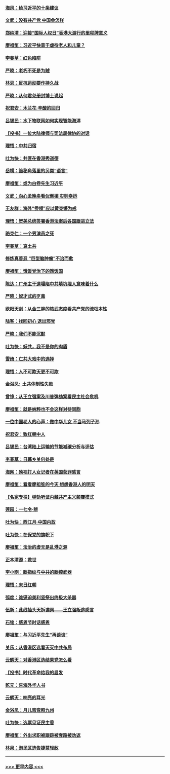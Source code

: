 #### [海风：给习近平的十条建议](../pages/nsc993/n11717616.md?t=12130555) 
#### [文武：没有共产党 中国会怎样](../pages/nsc993/n11717584.md?t=12130555) 
#### [郑纯清：迎接“国际人权日”香港大游行的里程牌意义](../pages/nsc993/n11717417.md?t=12130555) 
#### [廖祖笙：习近平快意于虐待老人和儿童？](../pages/nsc993/n11715313.md?t=12130555) 
#### [李春草：红色陷阱](../pages/nsc993/n11715029.md?t=12130555) 
#### [严晓：老朽不死是为贼](../pages/nsc993/n11712910.md?t=12130555) 
#### [林忌：反抗运动要作持久战](../pages/nsc993/n11712623.md?t=12130555) 
#### [严晓：从何君尧册封博士说起](../pages/nsc993/n11712465.md?t=12130555) 
#### [祝君安：木兰花·辛酸的回归](../pages/nsc993/n11712381.md?t=12130555) 
#### [吕锡民：水下物联网如何实现智能海洋](../pages/nsc993/n11711158.md?t=12130555) 
#### [【投书】一位大陆律师与司法局律协的对话](../pages/nsc993/n11709675.md?t=12130555) 
#### [理悟：中共归宿](../pages/nsc993/n11710059.md?t=12130555) 
#### [吐为快：共匪在香港秀道德](../pages/nsc993/n11709979.md?t=12130555) 
#### [岳横：诡秘角落里的另类“语言”](../pages/nsc993/n11709792.md?t=12130555) 
#### [廖祖笙：或为白卷先生习近平](../pages/nsc993/n11708330.md?t=12130555) 
#### [文武：向心孟晚舟看似倒楣 实则幸运](../pages/nsc993/n11708236.md?t=12130555) 
#### [王友群：海外“侨领”应以黄克锵为戒](../pages/nsc993/n11706176.md?t=12130555) 
#### [理悟：贺美总统签署香港法案后各国跟进立法](../pages/nsc993/n11706853.md?t=12130555) 
#### [骆克仁：一个男演员之死](../pages/nsc993/n11706677.md?t=12130555) 
#### [李春草：哀土共](../pages/nsc993/n11706255.md?t=12130555) 
#### [修炼真善忍 “巨型脑肿瘤”不治而愈](../pages/nsc993/n11705340.md?t=12130555) 
#### [廖祖笙：饿饭党治下的饿饭国](../pages/nsc993/n11705085.md?t=12130555) 
#### [陈达：广州主干道塌陷中共填坑埋人意味着什么](../pages/nsc993/n11705046.md?t=12130555) 
#### [严晓：奴才式的歹毒](../pages/nsc993/n11704826.md?t=12130555) 
#### [欧阳天剑：从金三胖的核武态度看共产党的流氓本性](../pages/nsc993/n11702238.md?t=12130555) 
#### [陆客：找回初心 退出邪党](../pages/nsc993/n11702213.md?t=12130555) 
#### [严晓：我们不能沉默](../pages/nsc993/n11702110.md?t=12130555) 
#### [吐为快：妖共，我不是你的肉盾](../pages/nsc993/n11701366.md?t=12130555) 
#### [雪绮：亡共大戏中的选择](../pages/nsc993/n11699922.md?t=12130555) 
#### [理悟：人不可欺天更不可欺](../pages/nsc993/n11699657.md?t=12130555) 
#### [金浴凤:  土共体制性失败](../pages/nsc993/n11699361.md?t=12130555) 
#### [曾铮：从王立强案及川普弹劾案看民主社会危机](../pages/nsc993/n11699318.md?t=12130555) 
#### [廖祖笙：就是纳粹也不会这样对待同胞](../pages/nsc993/n11697658.md?t=12130555) 
#### [一位中国老人的心声：做中华儿女 不当马列子孙](../pages/nsc993/n11697525.md?t=12130555) 
#### [祝君安：致红朝中人](../pages/nsc993/n11697518.md?t=12130555) 
#### [吕锡民：台湾陆上运输的节能减碳分析与评估](../pages/nsc993/n11694983.md?t=12130555) 
#### [李春草：日暮乡关何处是](../pages/nsc993/n11694805.md?t=12130555) 
#### [海网：殃视打人女记者在英国获罪感言](../pages/nsc993/n11693832.md?t=12130555) 
#### [廖祖笙：看看廖祖笙的今天 想想香港人的明天](../pages/nsc993/n11693707.md?t=12130555) 
#### [【名家专栏】弹劾听证内藏共产主义颠覆模式](../pages/nsc993/n11693563.md?t=12130555) 
#### [莲园：一七令‧辨](../pages/nsc993/n11692558.md?t=12130555) 
#### [吐为快：西江月·中国内政](../pages/nsc993/n11692071.md?t=12130555) 
#### [吐为快：在保党的旗帜下](../pages/nsc993/n11691188.md?t=12130555) 
#### [廖祖笙：法治的虚无是乱港之源](../pages/nsc993/n11690605.md?t=12130555) 
#### [正本清源：救世](../pages/nsc993/n11689134.md?t=12130555) 
#### [李小刚：脑指纹与中共的脑控武器](../pages/nsc993/n11688900.md?t=12130555) 
#### [理悟：末日红朝](../pages/nsc993/n11688829.md?t=12130555) 
#### [弧度：谁逼迫美利坚祭出终极大杀器](../pages/nsc993/n11688735.md?t=12130555) 
#### [伍新：此线抽头天拆谍网——王立强叛逃感言](../pages/nsc993/n11687981.md?t=12130555) 
#### [石铭：感恩节时话感恩](../pages/nsc993/n11687568.md?t=12130555) 
#### [廖祖笙：与习近平先生“再谈谈”](../pages/nsc993/n11687005.md?t=12130555) 
#### [关乐：从香港区选看天灭中共布局](../pages/nsc993/n11686647.md?t=12130555) 
#### [云鹤天：对香港区选结果党怎么看](../pages/nsc993/n11686216.md?t=12130555) 
#### [【投书】时代革命给我的启发](../pages/nsc993/n11684287.md?t=12130555) 
#### [乾元：告海外华人书](../pages/nsc993/n11684044.md?t=12130555) 
#### [云鹤天：响亮的耳光](../pages/nsc993/n11684254.md?t=12130555) 
#### [金浴凤：月儿弯弯照九州](../pages/nsc993/n11684231.md?t=12130555) 
#### [吐为快：选票见证民主香](../pages/nsc993/n11684206.md?t=12130555) 
#### [廖祖笙：外出求职被跟踪被套路被劝返](../pages/nsc993/n11683874.md?t=12130555) 
#### [林泉：港民区选告捷莫轻敌](../pages/nsc993/n11683930.md?t=12130555) 

----
#### [ >>> 更早内容 <<< ](../indexes/nsc993-earlier.md)
